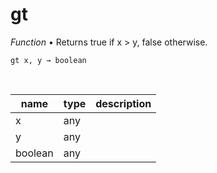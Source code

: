 # gt

_Function_ &bull; Returns true if x > y, false otherwise.

<pre><code>gt x, y &rarr; boolean</code></pre>
<br>

| name | type | description |
|------|------|-------------|
|x|any||
|y|any||
|boolean|any||


